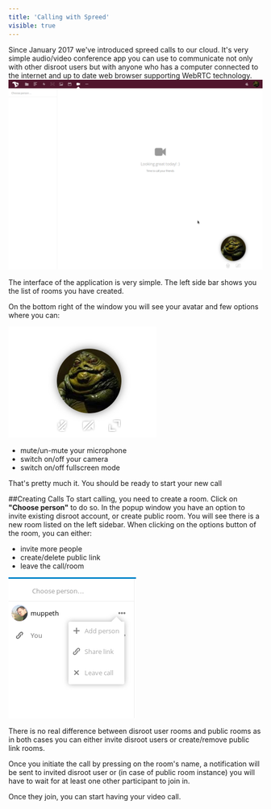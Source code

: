 ```yaml
---
title: 'Calling with Spreed'
visible: true
---
```


Since January 2017 we've introduced spreed calls to our cloud. It's very simple audio/video conference app you can use to communicate not only with other disroot users but with anyone who has a computer connected to the internet and up to date web browser supporting WebRTC technology.
![](spreed_main.png)


The interface of the application is very simple. The left side bar shows you the list of rooms you have created.


On the bottom right of the window you will see your avatar and few options where you can:

![](spreed_bottom.png)

 - mute/un-mute your microphone
 - switch on/off your camera
 - switch on/off fullscreen mode

That's pretty much it. You should be ready to start your new call

##Creating Calls
To start calling, you need to create a room. Click on **"Choose person"** to do so. In the popup window you have an option to invite existing disroot account, or create public room.
You will see there is a new room listed on the left sidebar.
When clicking on the options button of the room, you can either:
  - invite more people
  - create/delete public link
  - leave the call/room

![](spreed_create_calls1.png)

There is no real difference between disroot user rooms and public rooms as in both cases you can either invite disroot users or create/remove public link rooms.

Once you initiate the call by pressing on the room's name, a notification will be sent to invited disroot user or (in case of public room instance) you will have to wait for at least one other participant to join in.

Once they join, you can start having your video call.

